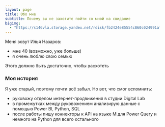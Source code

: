 ```yaml
---
layout: page
title: Обо мне
subtitle: Почему вы не захотите пойти со мной на свидание
bigimg:
  - "https://s146vla.storage.yandex.net/rdisk/fb2424e85554c860c024991af05a878f9bc9f9c457a8ecb4158e14be2d9812e3/5e88ba61/xxmcsK7VaDFT9G26hAOThLmNpPoELXx9m4U1m0GFeF60Cl9VfnnFMM4Z71WUrTu5MKGonDjMi74hhwTPIZpR2g==?uid=5670343&filename=_DSC7319.jpg&disposition=inline&hash=&limit=0&content_type=image%2Fjpeg&owner_uid=5670343&fsize=8902320&hid=3831bd4481c8ed6aef853cfb1fc79804&media_type=image&tknv=v2&etag=cc95db7dc23a5c0950f3a488d0ca978f&rtoken=YyrteLOc2uJn&force_default=yes&ycrid=na-f6a391b1739b56bd66964b48b002c5d9-downloader7h&ts=5a279cdea9a40&s=3b0595b50489e20bc525622e2e97bee479171c443e9a5c52230d357cc2c83f39&pb=U2FsdGVkX18iQYpf0wM3VNTe8UOl4E4diKHmxINy9cG94Vk61HrSYBT3cS1diqfIRXj-VSdmcShh2FvTCu-9PnC-p09FsOvwdjsMUMCw89w" : "Тестовая картинка для проверки" : "Моя семья"
---
```


Меня зовут Илья Назаров:

- мне 40 (возможно, уже больше)
- я очень люблю свою семью

Этого должно быть достаточно, чтобы расхотеть

### Моя история

Я уже старый, поэтому почти всё забыл. Но вот, что смог вспомнить:
* руковожу отделом интернет-продвижения в студии Digital Lab
* в промежутках между руковожением анализирую данные с помощью Power BI, Python, SQL
* после работы пишу коннекторы к API на языке M для Power Query и немного на Python для всего остального
